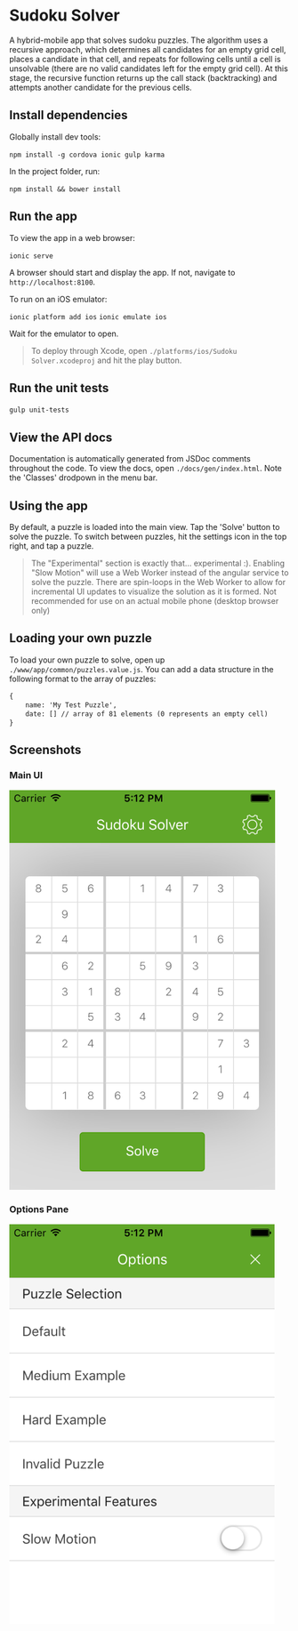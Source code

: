 # Sudoku Solver

A hybrid-mobile app that solves sudoku puzzles. The algorithm uses a recursive approach, which determines all candidates for an empty grid cell, places a candidate in that cell, and repeats for following cells until a cell is unsolvable (there are no valid candidates left for the empty grid cell). At this stage, the recursive function returns up the call stack (backtracking) and attempts another candidate for the previous cells.

## Install dependencies

Globally install dev tools:

`npm install -g cordova ionic gulp karma`

In the project folder, run:

`npm install && bower install`

## Run the app

To view the app in a web browser:

`ionic serve`

A browser should start and display the app. If not, navigate to `http://localhost:8100`.

To run on an iOS emulator:

`ionic platform add ios`
`ionic emulate ios`

Wait for the emulator to open.

> To deploy through Xcode, open `./platforms/ios/Sudoku Solver.xcodeproj` and hit the play button.

## Run the unit tests

`gulp unit-tests`

## View the API docs

Documentation is automatically generated from JSDoc comments throughout the code. To view the docs, open `./docs/gen/index.html`. Note the 'Classes' drodpown in the menu bar.

## Using the app

By default, a puzzle is loaded into the main view. Tap the 'Solve' button to solve the puzzle. To switch between puzzles, hit the settings icon in the top right, and tap a puzzle.

> The "Experimental" section is exactly that... experimental :). Enabling "Slow Motion" will use a Web Worker instead of the angular service to solve the puzzle. There are spin-loops in the Web Worker to allow for incremental UI updates to visualize the solution as it is formed. Not recommended for use on an actual mobile phone (desktop browser only)

## Loading your own puzzle

To load your own puzzle to solve, open up `./www/app/common/puzzles.value.js`. You can add a data structure in the following format to the array of puzzles:

```
{
    name: 'My Test Puzzle',
    date: [] // array of 81 elements (0 represents an empty cell)
}
```

## Screenshots

### Main UI

![alt text](screenshots/main.png "Main UI")

### Options Pane

![alt text](screenshots/options.png "Options Pane")

